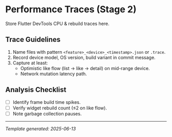 # Performance Traces (Stage 2)

Store Flutter DevTools CPU & rebuild traces here.

## Trace Guidelines
1. Name files with pattern `<feature>_<device>_<timestamp>.json` or `.trace`.
2. Record device model, OS version, build variant in commit message.
3. Capture at least:
   - Optimistic like flow (list → like → detail) on mid-range device.
   - Network mutation latency path.

## Analysis Checklist
- [ ] Identify frame build time spikes.
- [ ] Verify widget rebuild count (≤2 on like flow).
- [ ] Note garbage collection pauses.

---
*Template generated: 2025-06-13* 